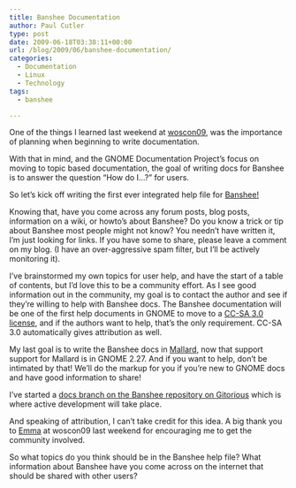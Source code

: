 ```yaml
---
title: Banshee Documentation
author: Paul Cutler
type: post
date: 2009-06-18T03:38:11+00:00
url: /blog/2009/06/banshee-documentation/
categories:
  - Documentation
  - Linux
  - Technology
tags:
  - banshee

---
```

One of the things I learned last weekend at [woscon09][1], was the importance of planning when beginning to write documentation.

With that in mind, and the GNOME Documentation Project&#8217;s focus on moving to topic based documentation, the goal of writing docs for Banshee is to answer the question &#8220;How do I&#8230;?&#8221; for users.

So let&#8217;s kick off writing the first ever integrated help file for [Banshee!][2]

Knowing that, have you come across any forum posts, blog posts, information on a wiki, or howto&#8217;s about Banshee? Do you know a trick or tip about Banshee most people might not know? You needn&#8217;t have written it, I&#8217;m just looking for links. If you have some to share, please leave a comment on my blog. (I have an over-aggressive spam filter, but I&#8217;ll be actively monitoring it).

I&#8217;ve brainstormed my own topics for user help, and have the start of a table of contents, but I&#8217;d love this to be a community effort. As I see good information out in the community, my goal is to contact the author and see if they&#8217;re willing to help with Banshee docs. The Banshee documentation will be one of the first help documents in GNOME to move to a [CC-SA 3.0 license][3], and if the authors want to help, that&#8217;s the only requirement. CC-SA 3.0 automatically gives attribution as well.

My last goal is to write the Banshee docs in [Mallard][4], now that support support for Mallard is in GNOME 2.27. And if you want to help, don&#8217;t be intimated by that! We&#8217;ll do the markup for you if you&#8217;re new to GNOME docs and have good information to share!

I&#8217;ve started a [docs branch on the Banshee repository on Gitorious][5] which is where active development will take place.

And speaking of attribution, I can&#8217;t take credit for this idea. A big thank you to [Emma][6] at woscon09 last weekend for encouraging me to get the community involved.

So what topics do you think should be in the Banshee help file? What information about Banshee have you come across on the internet that should be shared with other users?

 [1]: http://www.writingopensource.com
 [2]: http://banshee-project.org/
 [3]: http://creativecommons.org/licenses/by-sa/3.0/
 [4]: http://live.gnome.org/ProjectMallard
 [5]: http://gitorious.org/~pcutler/banshee/docs
 [6]: http://www.emmajane.net